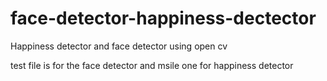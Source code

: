 # face-detector-happiness-dectector
Happiness detector and face detector using open cv

test file is for the face detector and msile one for happiness detector
